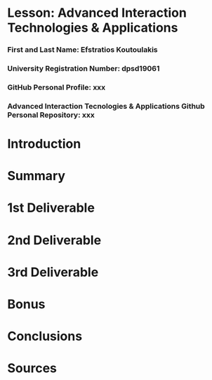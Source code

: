 # Lesson: Advanced Interaction Technologies & Applications

### First and Last Name: Efstratios Koutoulakis
### University Registration Number: dpsd19061
### GitHub Personal Profile: xxx
### Advanced Interaction Tecnologies & Applications Github Personal Repository: xxx

# Introduction

# Summary


# 1st Deliverable


# 2nd Deliverable


# 3rd Deliverable 


# Bonus 


# Conclusions


# Sources
